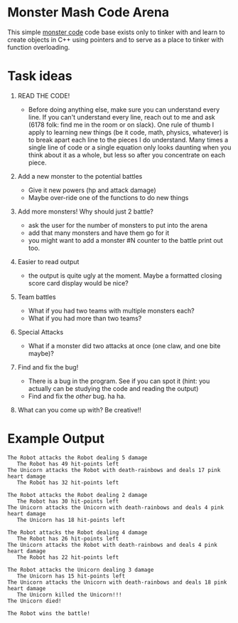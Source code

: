 # Monster Mash Code Arena

This simple [monster code](./game.cpp) code base exists only to tinker
with and learn to create objects in C++ using pointers and to serve as
a place to tinker with function overloading.

# Task ideas

1. READ THE CODE!
   - Before doing anything else, make sure you can understand every
     line.  If you can't understand every line, reach out to me and
     ask (6178 folk: find me in the room or on slack).  One rule of
     thumb I apply to learning new things (be it code, math, physics,
     whatever) is to break apart each line to the pieces I do
     understand.  Many times a single line of code or a single
     equation only looks daunting when you think about it as a whole,
     but less so after you concentrate on each piece.

2. Add a new monster to the potential battles
   - Give it new powers (hp and attack damage)
   - Maybe over-ride one of the functions to do new things

3. Add more monsters!  Why should just 2 battle?
   - ask the user for the number of monsters to put into the arena
   - add that many monsters and have them go for it
   - you might want to add a monster #N counter to the battle print
     out too.
	 
4. Easier to read output
   - the output is quite ugly at the moment.  Maybe a formatted
     closing score card display would be nice?
	 
5. Team battles
   - What if you had two teams with multiple monsters each?
   - What if you had more than two teams?
   
6. Special Attacks
   - What if a monster did two attacks at once (one claw, and one bite
     maybe)?

7. Find and fix the bug!
   - There is a bug in the program.  See if you can spot it (hint: you
     actually can be studying the code and reading the output)
   - Find and fix the *other* bug.  ha ha.
   
8. What can you come up with?  Be creative!!

	 
# Example Output

```
The Robot attacks the Robot dealing 5 damage
   The Robot has 49 hit-points left
The Unicorn attacks the Robot with death-rainbows and deals 17 pink heart damage
   The Robot has 32 hit-points left

The Robot attacks the Robot dealing 2 damage
   The Robot has 30 hit-points left
The Unicorn attacks the Unicorn with death-rainbows and deals 4 pink heart damage
   The Unicorn has 18 hit-points left

The Robot attacks the Robot dealing 4 damage
   The Robot has 26 hit-points left
The Unicorn attacks the Robot with death-rainbows and deals 4 pink heart damage
   The Robot has 22 hit-points left

The Robot attacks the Unicorn dealing 3 damage
   The Unicorn has 15 hit-points left
The Unicorn attacks the Unicorn with death-rainbows and deals 18 pink heart damage
   The Unicorn killed the Unicorn!!!
The Unicorn died!

The Robot wins the battle!
```
